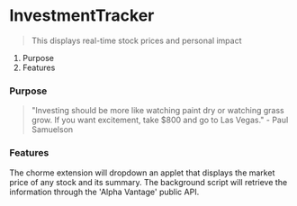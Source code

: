 # InvestmentTracker
> This displays real-time stock prices and personal impact


1. Purpose
2. Features

### Purpose
> "Investing should be more like watching paint dry or watching grass grow. If you want excitement, take $800 and go to Las Vegas." - Paul Samuelson
### Features
The chorme extension will dropdown an applet that displays the market price of any stock and its summary.
The background script will retrieve the information through the 'Alpha Vantage' public API.
